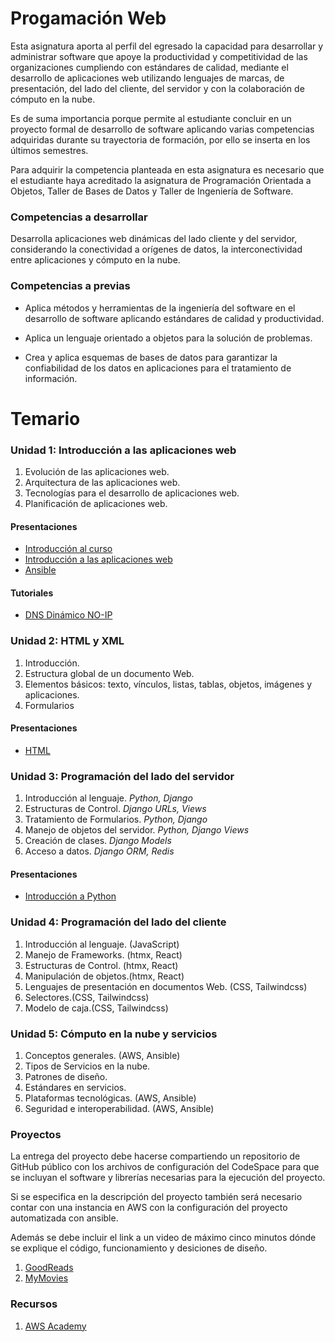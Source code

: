 # Progamación Web
Esta asignatura aporta al perfil del egresado la capacidad para desarrollar y administrar software que
apoye la productividad y competitividad de las organizaciones cumpliendo con estándares de
calidad, mediante el desarrollo de aplicaciones web utilizando lenguajes de marcas, de presentación,
del lado del cliente, del servidor y con la colaboración de cómputo en la nube.

Es de suma importancia porque permite al estudiante concluir en un proyecto formal de desarrollo
de software aplicando varias competencias adquiridas durante su trayectoria de formación, por ello
se inserta en los últimos semestres.

Para adquirir la competencia planteada en esta asignatura es necesario que el estudiante haya
acreditado la asignatura de Programación Orientada a Objetos, Taller de Bases de Datos y Taller de
Ingeniería de Software.

### Competencias a desarrollar
Desarrolla aplicaciones web dinámicas del lado cliente y del servidor, considerando la conectividad
a orígenes de datos, la interconectividad entre aplicaciones y cómputo en la nube.


### Competencias a previas
* Aplica métodos y herramientas de la ingeniería del software en el desarrollo de software aplicando
estándares de calidad y productividad.

* Aplica un lenguaje orientado a objetos para la solución de problemas.

* Crea y aplica esquemas de bases de datos para garantizar la confiabilidad de los datos en
aplicaciones para el tratamiento de información.

# Temario
### Unidad 1: Introducción a las aplicaciones web
1. Evolución de las aplicaciones web.
2. Arquitectura de las aplicaciones web.
3. Tecnologías para el desarrollo de aplicaciones web.
4. Planificación de aplicaciones web.
#### Presentaciones
* [Introducción al curso](Presentaciones/Presentacion.pdf)
* [Introducción a las aplicaciones web](Presentaciones/IntroWebApps.pdf)
* [Ansible](Presentaciones/ProgWeb-Ansible.pdf)
#### Tutoriales
* [DNS Dinámico NO-IP](Tutoriales/NOIP.md)

### Unidad 2: HTML y XML 
1. Introducción.
2. Estructura global de un documento Web.
3. Elementos básicos: texto, vínculos, listas, tablas, objetos, imágenes y aplicaciones.
4. Formularios
#### Presentaciones
* [HTML](Presentaciones/HTML.pdf)

### Unidad 3: Programación del lado del servidor
1. Introducción al lenguaje. *Python, Django*
2. Estructuras de Control. *Django URLs, Views* 
3. Tratamiento de Formularios. *Python, Django*
4. Manejo de objetos del servidor. *Python, Django Views*
5. Creación de clases. *Django Models*
6. Acceso a datos. *Django ORM, Redis*
#### Presentaciones
* [Introducción a Python](Presentaciones/PythonIntro.pdf)

### Unidad 4: Programación del lado del cliente
1. Introducción al lenguaje. (JavaScript)
2. Manejo de Frameworks. (htmx, React) 
3. Estructuras de Control. (htmx, React)
4. Manipulación de objetos.(htmx, React)
5. Lenguajes de presentación en documentos Web. (CSS, Tailwindcss)
6. Selectores.(CSS, Tailwindcss)
7. Modelo de caja.(CSS, Tailwindcss)

### Unidad 5: Cómputo en la nube y servicios
1. Conceptos generales. (AWS, Ansible)
2. Tipos de Servicios en la nube.
3. Patrones de diseño.
4. Estándares en servicios.
5. Plataformas tecnológicas. (AWS, Ansible)
6. Seguridad e interoperabilidad. (AWS, Ansible)

### Proyectos

La entrega del proyecto debe hacerse compartiendo un repositorio
de GitHub público con los archivos de configuración del CodeSpace 
para que se incluyan el software y librerías necesarias para la 
ejecución del proyecto. 

Si se especifica en la descripción del proyecto también será 
necesario contar con una instancia en AWS con la configuración del
proyecto automatizada con ansible.

Además se debe incluir el link a un video de máximo cinco minutos
dónde se explique el código, funcionamiento y desiciones de diseño.

1. [GoodReads](https://github.com/mariosky/GoodReads)
1. [MyMovies](https://github.com/mariosky/MyMovies)
   
### Recursos

1. [AWS Academy](https://awsacademy.instructure.com/)
